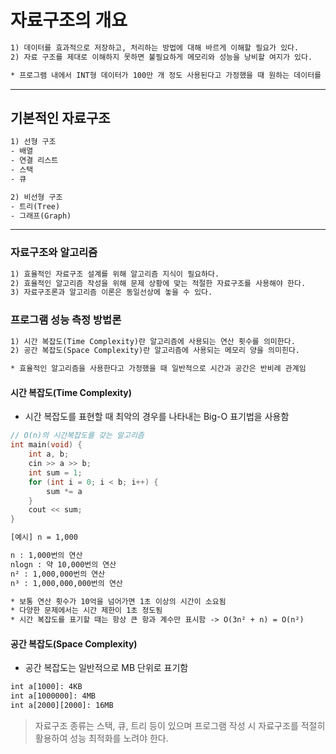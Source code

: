 # 자료구조의 개요

```txt
1) 데이터를 효과적으로 저장하고, 처리하는 방법에 대해 바르게 이해할 필요가 있다.
2) 자료 구조를 제대로 이해하지 못하면 불필요하게 메모리와 성능을 낭비할 여지가 있다.

* 프로그램 내에서 INT형 데이터가 100만 개 정도 사용된다고 가정했을 때 원하는 데이터를 가장 빠르게 찾도록 해주는 자료구조는 무엇인가?
```

---

## 기본적인 자료구조

```txt
1) 선형 구조
- 배열
- 연결 리스트
- 스택
- 큐

2) 비선형 구조
- 트리(Tree)
- 그래프(Graph)
```

---

### 자료구조와 알고리즘

```txt
1) 효율적인 자료구조 설계를 위해 알고리즘 지식이 필요하다.
2) 효율적인 알고리즘 작성을 위해 문제 상황에 맞는 적절한 자료구조를 사용해야 한다.
3) 자료구조론과 알고리즘 이론은 동일선상에 놓을 수 있다.
```

### 프로그램 성능 측정 방법론

```txt
1) 시간 복잡도(Time Complexity)란 알고리즘에 사용되는 연산 횟수를 의미한다.
2) 공간 복잡도(Space Complexity)란 알고리즘에 사용되는 메모리 양을 의미힌다.

* 효율적인 알고리즘을 사용한다고 가정했을 때 일반적으로 시간과 공간은 반비례 관계임
```

#### 시간 복잡도(Time Complexity)

* 시간 복잡도를 표현할 때 최악의 경우를 나타내는 Big-O 표기법을 사용함

```c
// O(n)의 시간복잡도를 갖는 알고리즘
int main(void) {
    int a, b;
    cin >> a >> b;
    int sum = 1;
    for (int i = 0; i < b; i++) {
        sum *= a
    }
    cout << sum;
}
```

```txt
[예시] n = 1,000

n : 1,000번의 연산
nlogn : 약 10,000번의 연산
n² : 1,000,000번의 연산
n³ : 1,000,000,000번의 연산

* 보통 연산 횟수가 10억을 넘어가면 1초 이상의 시간이 소요됨
* 다양한 문제에서는 시간 제한이 1초 정도됨
* 시간 복잡도를 표기할 때는 항상 큰 항과 계수만 표시함 -> O(3n² + n) = O(n²)
```

#### 공간 복잡도(Space Complexity)

* 공간 복잡도는 일반적으로 MB 단위로 표기함

```txt
int a[1000]: 4KB
int a[1000000]: 4MB
int a[2000][2000]: 16MB
```

> 자료구조 종류는 스택, 큐, 트리 등이 있으며 프로그램 작성 시 자료구조를 적절히 활용하여 성능 최적화를 노려야 한다.
